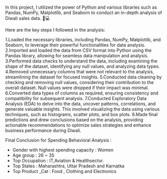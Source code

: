 In this project, I utilized the power of Python and various libraries such as Pandas, NumPy, Matplotlib, and Seaborn to conduct an in-depth analysis of Diwali sales data. 💼💻

Here are the key steps I followed in the analysis:

1.Loaded the necessary libraries, including Pandas, NumPy, Matplotlib, and Seaborn, to leverage their powerful functionalities for data analysis.
2.Imported and loaded the data from CSV format into Python using the Pandas library, allowing for seamless data manipulation and analysis.
3.Performed data checks to understand the data, including examining the shape of the dataset, identifying any null values, and analyzing data types.
4.Removed unnecessary columns that were not relevant to the analysis, streamlining the dataset for focused insights.
5.Conducted data cleaning by checking and removing null values, considering their contribution to the overall dataset. Null values were dropped if their impact was minimal.
6.Converted data types of columns as required, ensuring consistency and compatibility for subsequent analysis.
7.Conducted Exploratory Data Analysis (EDA) to delve into the data, uncover patterns, correlations, and generate valuable insights. This involved visualizing the data using various techniques, such as histograms, scatter plots, and box plots.
8.Made final predictions and drew conclusions based on the analysis, providing actionable recommendations to optimize sales strategies and enhance business performance during Diwali.

Final Conclusion for Spending Behavioral Analysis :
- Gender with highest spending capacity : Women
- Age group : 26 ~ 35
- Top Occupation : IT,Aviation & Healthsector.
- Top States : Maharashtra, Uttar Pradesh and Karnatka
- Top Product _Cat : Food , Clothing and Electronics
